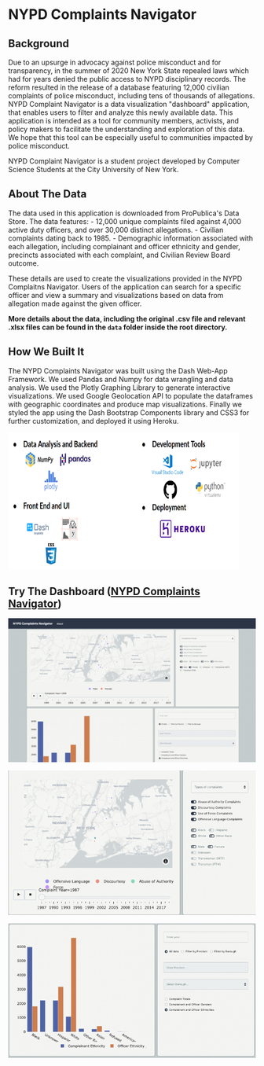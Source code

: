 # NYPD Complaints Navigator

## Background

Due to an upsurge in advocacy against police misconduct and for transparency, in the summer of 2020 New York State repealed laws which had for years denied the public access to NYPD disciplinary records. The reform resulted in the release of a database featuring 12,000 civilian complaints of police misconduct, including tens of thousands of allegations. NYPD Complaint Navigator is a data visualization "dashboard" application, that enables users to filter and analyze this newly available data. This application is intended as a tool for community members, activists, and policy makers to facilitate the understanding and exploration of this data. We hope that this tool can be especially useful to communities impacted by police misconduct.

NYPD Complaint Navigator is a student project developed by Computer Science Students at the City University of New York.

## About The Data

The data used in this application is downloaded from ProPublica's Data Store. The data features: - 12,000 unique complaints filed against 4,000 active duty officers, and over 30,000 distinct allegations. - Civilian complaints dating back to 1985. - Demographic information associated with each allegation, including complainant and officer ethnicity and gender, precincts associated with each complaint, and Civilian Review Board outcome.

These details are used to create the visualizations provided in the NYPD Complaitns Navigator. Users of the application can search for a specific officer and view a summary and visualizations based on data from allegation made against the given officer.

**More details about the data, including the original .csv file and relevant .xlsx files can be found in the `data` folder inside the root directory.**

## How We Built It

The NYPD Complaints Navigator was built using the Dash Web-App Framework. We used Pandas and Numpy for data wrangling and data analysis. We used the Plotly Graphing Library to generate interactive visualizations. We used Google Geolocation API to populate the dataframes with geographic coordinates and produce map visualizations. Finally we styled the app using the Dash Bootstrap Components library and CSS3 for further customization, and deployed it using Heroku.

<img src="Images/tools.png" alt="Kitten"
	title="A cute kitten" width="470" height="280" />

## Try The Dashboard ([NYPD Complaints Navigator](https://nypdcomplaintsnavigator.herokuapp.com/))

![Gif showing NYPD Complaints Navigator](Images/dashapp.gif)

![Gif showing NYPD Complaints Navigator](Images/dashapp2.gif)

![Gif showing NYPD Complaints Navigator](Images/dashapp3.gif)
